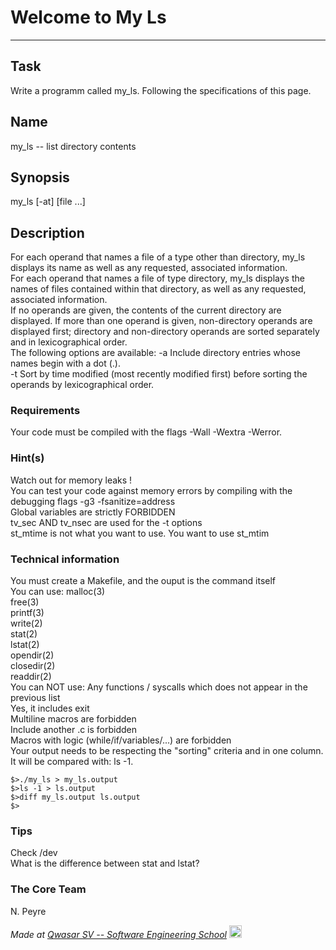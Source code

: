 # Welcome to My Ls

---

## Task

Write a programm called my_ls. Following the specifications of this page.

## Name

my_ls -- list directory contents

## Synopsis

my_ls [-at] [file ...]

## Description

For each operand that names a file of a type other than directory, my_ls displays its name as well as any requested, associated information. \
For each operand that names a file of type directory, my_ls displays the names of files contained within that directory, as well as any requested, associated information.\
If no operands are given, the contents of the current directory are displayed. If more than one operand is given, non-directory operands are displayed first; directory and non-directory operands are sorted separately and in lexicographical order.\
The following options are available:
-a Include directory entries whose names begin with a dot (.).\
-t Sort by time modified (most recently modified first) before sorting the operands by lexicographical order.

### Requirements

Your code must be compiled with the flags -Wall -Wextra -Werror.

### Hint(s)

Watch out for memory leaks !\
You can test your code against memory errors by compiling with the debugging flags -g3 -fsanitize=address\
Global variables are strictly FORBIDDEN\
tv_sec AND tv_nsec are used for the -t options\
st_mtime is not what you want to use. You want to use st_mtim

### Technical information

You must create a Makefile, and the ouput is the command itself\
You can use:
malloc(3)\
free(3)\
printf(3)\
write(2)\
stat(2)\
lstat(2)\
opendir(2)\
closedir(2)\
readdir(2)\
You can NOT use:
Any functions / syscalls which does not appear in the previous list\
Yes, it includes exit\
Multiline macros are forbidden\
Include another .c is forbidden\
Macros with logic (while/if/variables/...) are forbidden\
Your output needs to be respecting the "sorting" criteria and in one column. It will be compared with: ls -1.

```
$>./my_ls > my_ls.output
$>ls -1 > ls.output
$>diff my_ls.output ls.output
$>
```

### Tips

Check /dev\
What is the difference between stat and lstat?

### The Core Team

N. Peyre

<span><i>Made at <a href='https://qwasar.io'>Qwasar SV -- Software Engineering School</a></i></span>
<span><img alt="Qwasar SV -- Software Engineering School's Logo" src='https://storage.googleapis.com/qwasar-public/qwasar-logo_50x50.png' width='20px'></span>
